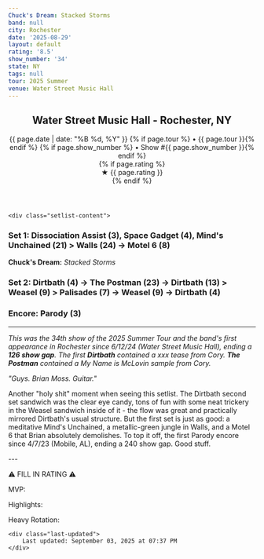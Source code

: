 ```yaml
---
Chuck's Dream: Stacked Storms
band: null
city: Rochester
date: '2025-08-29'
layout: default
rating: '8.5'
show_number: '34'
state: NY
tags: null
tour: 2025 Summer
venue: Water Street Music Hall
---
```


<article class="show-card">
    <header class="show-header">
        <h1>Water Street Music Hall - Rochester, NY</h1>
        <div class="show-meta">
            {{ page.date | date: "%B %d, %Y" }}
            {% if page.tour %} • {{ page.tour }}{% endif %}
            {% if page.show_number %} • Show #{{ page.show_number }}{% endif %}
        </div>
        {% if page.rating %}
        <div class="show-rating">★ {{ page.rating }}</div>
        {% endif %}
    </header>
    
    <div class="setlist-content">
<h3 class="setlist-header"><strong>Set 1:</strong>  Dissociation Assist (3), Space Gadget (4), <span class="jam-entry jam-tooltip jam-link" data-tooltip="<strong>Timing:</strong> 21:04<br><strong>Notes:</strong> Meditative groove that&#x27;s easy to get lost in.
" data-url="/jam-chart/?filter=Mind's Unchained">Mind's Unchained</span> (21) > <span class="jam-entry jam-tooltip jam-link" data-tooltip="<strong>Timing:</strong> 24:35<br><strong>Notes:</strong> A tale of two halves: first, Frogger in a dense, metallic-green jungle where nothing feels real; then, a steady groove sprouts from the main theme and builds with pace and energy -&gt; Motel 6.
" data-url="/jam-chart/?filter=Walls">Walls</span> (24) -> <span class="jam-entry jam-tooltip jam-link" data-tooltip="<strong>Timing:</strong> 8:19<br><strong>Notes:</strong> Extra juice, with some hard-hitting, emotional guitar work. 
" data-url="/jam-chart/?filter=Motel 6">Motel 6</span> (8)</h3>
<p class="chucks-dream"><strong>Chuck's Dream:</strong> <em> Stacked Storms</em></p>
<h3 class="setlist-header"><strong>Set 2:</strong>  Dirtbath (4) -> <span class="jam-entry jam-tooltip jam-link" data-tooltip="<strong>Timing:</strong> 23:13<br><strong>Notes:</strong> A groove straight from Off the Wall (Michael Jackson) that soars through space and peaks nicely. 
" data-url="/jam-chart/?filter=The Postman">The Postman</span> (23) -> <span class="jam-entry jam-tooltip jam-link" data-tooltip="<strong>Timing:</strong> 13:12" data-url="/jam-chart/?filter=Dirtbath">Dirtbath</span> (13) > <span class="jam-entry jam-tooltip jam-link" data-tooltip="<strong>Timing:</strong> 9:37<br><strong>Notes:</strong> Consistent rave that flutters into Palisades. 
" data-url="/jam-chart/?filter=Weasel">Weasel</span> (9) > Palisades (7) -> Weasel (9) -> Dirtbath (4)</h3>
<h3 class="setlist-header"><strong>Encore:</strong>  Parody (3)</h3>
<hr class="section-divider">
<p class="show-notes"><em>This was the 34th show of the 2025 Summer Tour and the band's first appearance in Rochester since 6/12/24 (Water Street Music Hall), ending a <strong>126 show gap</strong>. The first <strong>Dirtbath</strong> contained a xxx tease from Cory. <strong>The Postman</strong> contained a My Name is McLovin sample from Cory.</em></p>
<p class="show-notes"><em>"Guys. Brian Moss. Guitar."</em></p>
<p class="review-text">Another "holy shit" moment when seeing this setlist. The Dirtbath second set sandwich was the clear eye candy, tons of fun with some neat trickery in the Weasel sandwich inside of it - the flow was great and practically mirrored Dirtbath's usual structure. But the first set is just as good: a meditative Mind's Unchained, a metallic-green jungle in Walls, and a Motel 6 that Brian absolutely demolishes. To top it off, the first Parody encore since 4/7/23 (Mobile, AL), ending a 240 show gap. Good stuff.</p>
<p class="review-text">---</p>
<p class="review-text">⚠️ FILL IN RATING ⚠️</p>
<p class="review-text">MVP:</p>
<p class="review-text">Highlights:</p>
<p class="review-text">Heavy Rotation:</p>
    </div>
    
    <div class="last-updated">
        Last updated: September 03, 2025 at 07:37 PM
    </div>
</article>